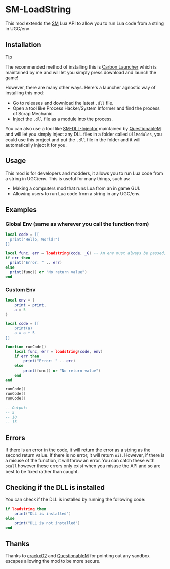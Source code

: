 # SM-LoadString

This mod extends the [SM](https://scrapmechanic.com/) Lua API to allow you to run Lua code from a string in UGC/env

## Installation

> [!TIP]
> The recommended method of installing this is [Carbon Launcher](https://github.com/ScrappySM/CarbonLauncher) which is maintained by me and will let you simply press download and launch the game!

However, there are many other ways. Here's a launcher agnostic way of installing this mod:
- Go to releases and download the latest `.dll` file.
- Open a tool like Process Hacker/System Informer and find the process of Scrap Mechanic.
- Inject the `.dll` file as a module into the process.

You can also use a tool like [SM-DLL-Injector](https://github.com/QuestionableM/SM-DLL-Injector) maintained by [QuestionableM](https://github.com/QuestionableM) and will let you simply inject any DLL files in a folder called `DllModules`, you could use this project and put the `.dll` file in the folder and it will automatically inject it for you.

## Usage

This mod is for developers and modders, it allows you to run Lua code from a string in UGC/env. This is useful for many things, such as:

- Making a computers mod that runs Lua from an in game GUI.
- Allowing users to run Lua code from a string in any UGC/env.

## Examples

### Global Env (same as wherever you call the function from)

```lua
local code = [[
  print("Hello, World!")
]]

local func, err = loadstring(code, _G) -- An env must always be passed, _G is the global env for the game
if err then
  print("Error: " .. err)
else
  print(func() or "No return value")
end
```

### Custom Env

```lua
local env = {
    print = print,
    a = 5
}

local code = [[
    print(a)
    a = a + 5
]]

function runCode()
    local func, err = loadstring(code, env)
    if err then
        print("Error: " .. err)
    else
        print(func() or "No return value")
    end
end

runCode()
runCode()
runCode()

-- Output:
-- 5
-- 10
-- 15
```

## Errors

If there is an error in the code, it will return the error as a string as the second return value. If there is no error, it will return `nil`.
However, if there is a misuse of the function, it will throw an error. You can catch these with `pcall` however these errors only exist when you misuse the API and so are best to be fixed rather than caught.

## Checking if the DLL is installed

You can check if the DLL is installed by running the following code:

```lua
if loadstring then
    print("DLL is installed")
else
    print("DLL is not installed")
end
```

## Thanks

Thanks to [crackx02](https://github.com/crackx02) and [QuestionableM](https://github.com/QuestionableM) for pointing out any sandbox escapes allowing the mod to be more secure.

